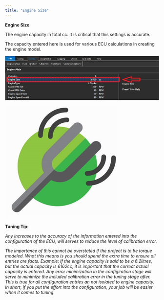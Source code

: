 ```yaml
---
title: "Engine Size"
---
```


**Engine Size**


The engine capacity in total cc. It is critical that this settings is accurate.&nbsp;


The capacity entered here is used for various ECU calculations in creating the engine model.


![Image](</img/AA main1.jpg>)


![Image](</img/Tuning Tip.jpg>) &nbsp; &nbsp; &nbsp; &nbsp; &nbsp; &nbsp;

**Tuning Tip**:&nbsp;


*Any increases to the accuracy of the information entered into the configuration of the ECU, will serves to reduce the level of calibration error.*

*The importance of this cannot be overstated if the project is to be torque modeled. What this means is you should spend the extra time to ensure all entries are facts. Example: If the engine capacity is said to be a 6.2litres, but the actual capacity is 6162cc, it is important that the correct actual capacity is entered. Any error minimization in the configiration stage will serve to minimize the included calibration error in the tuning stage after. This is true for all configuration entries an not isolated to engine capacity. In short, if you put the effort into the configuration, your job will be easier when it comes to tuning.*
